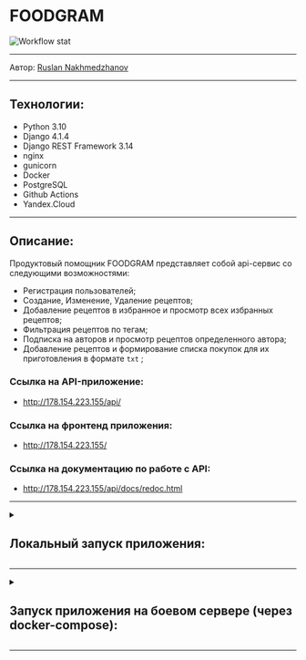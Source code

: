 # FOODGRAM
![Workflow stat](https://github.com/RuslanNakhmedzhanov/foodgram-project-react/actions/workflows/foodgram_workflow.yml/badge.svg)
***
Автор: [Ruslan Nakhmedzhanov ](https://github.com/RuslanNakhmedzhanov )
***

## Технологии:

- Python 3.10
- Django 4.1.4
- Django REST Framework 3.14
- nginx
- gunicorn
- Docker
- PostgreSQL
- Github Actions
- Yandex.Cloud

***

## Описание:

Продуктовый помощник FOODGRAM представляет собой api-сервис со следующими возможностями:

- Регистрация пользователей;
- Создание, Изменение, Удаление рецептов;
- Добавление рецептов в избранное и просмотр всех избранных рецептов;
- Фильтрация рецептов по тегам;
- Подписка на авторов и просмотр рецептов определенного автора;
- Добавление рецептов и формирование списка покупок для их приготовления в формате `txt` ;

### Ссылка на API-приложение:
- http://178.154.223.155/api/

### Ссылка на фронтенд приложения:
- http://178.154.223.155/

### Ссылка на документацию по работе c API:
- http://178.154.223.155/api/docs/redoc.html

***

<details>
<summary><h2>Локальный запуск приложения:</h2></summary>

- Клонировать репозиторий на компьютер:
```
git clone https://github.com/RuslanNakhmedzhanov/foodgram-project-react.git
```
- Создать виртуальное окружение:
```
python -m venv venv
```
- Перейти в виртуальное окружение:
```
source venv/bin/activate
```
- Перейти в папку `backend`
```
cd backend
```
- Установить зависимости в виртуальное окружение:
```
pip install -r requirements
```
- В файле backend/settings.py установить значение поля `POSTGRESQL_DB` на `False`. В этом случае наш проект будет работать с БД SQLite.

- Создать и выполнить миграции:
```
python manage.py makemigrations
```
```
python manage.py migrate
```
- Создать супер пользователя:
```
python manage.py createsuperuser
```
- В проекте подготовлена management команда для загрузки подготовленных данных для тегов и ингредиентов (2147 записей). Чтобы загрузить данные выполнить команду: 
```
python manage.py load_data
```
- Запустить проект:
```
python manage.py runserver
```
***
</details>

***

<details>
<summary><h2>Запуск приложения на боевом сервере (через docker-compose):</h2></summary>

Для запуска проекта на боевом сервере понадобятся файлы из папки infra.

- Клонировать репозиторий на компьютер:
```
git clone https://github.com/RuslanNakhmedzhanov/foodgram-project-react.git
```
- Подключиться к серверу:
```
ssh <server user>@<server IP>
```
- Установить Docker на сервере:
```
sudo apt install docker.io
```
- Установить docker-compose на сервер (Linux)
```
sudo curl -L "https://github.com/docker/compose/releases/download/1.29.2/docker-compose-$(uname -s)-$(uname -m)" -o /usr/local/bin/docker-compose
```
- Предоставить права docker-compose
```
sudo chmod +x /usr/local/bin/docker-compose
```
- Создать директорию для проекта
```
mkdir foodgram && cd foodgram/
```
- Создать env-file:
```
touch .env
```
- Пример заполнения .env файла
```
DJANGO_SECRET_KEY='Django-Secret-Key'
DB_ENGINE=django.db.backends.postgresql
DB_NAME=postgres
DB_USER=postgres
DB_PASSWORD=postgres
DB_HOST=db
DB_PORT=5432
```
- Скопировать файлы из папки `infra` из ранее клонированного репозитория:
```
scp -r infra/* <server user>@<server IP>:/home/<server user>/foodgram/
```
- Запустить docker-compose на сервере:
```
sudo docker-compose up -d
```
- После успешной сборки контейнеров в контейнере `backend` создать и выполнить миграции, собрать статику
```
sudo docker-compose exec backend python manage.py makemigrations
sudo docker-compose exec backend python manage.py migrate
sudo docker-compose exec backend python manage.py collectstatic --no-input
```
- Создать супер пользователя:
```
sudo docker-compose exec backend python manage.py createsuperuser
```
- В проекте подготовлена management команда для загрузки подготовленных данных для тегов и ингредиентов (2147 записей). Чтобы загрузить данные выполнить команду: 
```
sudo docker-compose exec backend python manage.py load_data
```
- Для доступа в панель администратора ввести:
```
email: rusa@mail.ru password: 1234
```
- Готово! Переходите на сервер, все работает.

***
</details>

***